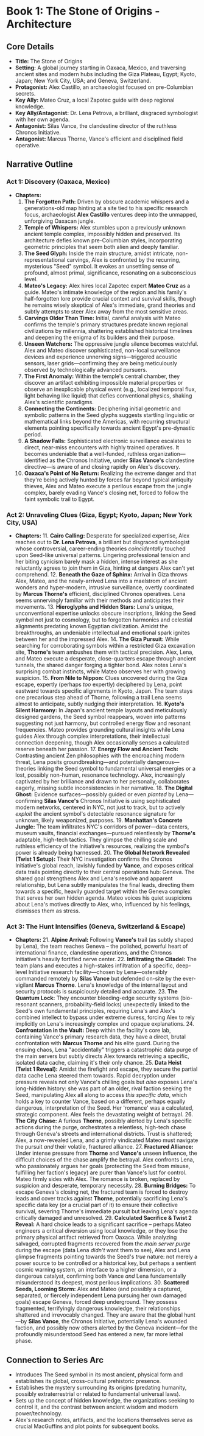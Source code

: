 # Book 1: The Stone of Origins - Architecture

## Core Details
- **Title:** The Stone of Origins
- **Setting:** A global journey starting in Oaxaca, Mexico, and traversing ancient sites and modern hubs including the Giza Plateau, Egypt; Kyoto, Japan; New York City, USA; and Geneva, Switzerland.
- **Protagonist:** Alex Castillo, an archaeologist focused on pre-Columbian secrets.
- **Key Ally:** Mateo Cruz, a local Zapotec guide with deep regional knowledge.
- **Key Ally/Antagonist:** Dr. Lena Petrova, a brilliant, disgraced symbologist with her own agenda.
- **Antagonist:** Silas Vance, the clandestine director of the ruthless Chronos Initiative.
- **Antagonist:** Marcus Thorne, Vance's efficient and disciplined field operative.

## Narrative Outline

### Act 1: Discovery (Oaxaca, Mexico)
- **Chapters:**
  1.  **The Forgotten Path:** Driven by obscure academic whispers and a generations-old map hinting at a site tied to his specific research focus, archaeologist **Alex Castillo** ventures deep into the unmapped, unforgiving Oaxacan jungle.
  2.  **Temple of Whispers:** Alex stumbles upon a previously unknown ancient temple complex, impossibly hidden and preserved. Its architecture defies known pre-Columbian styles, incorporating geometric principles that seem both alien and deeply familiar.
  3.  **The Seed Glyph:** Inside the main structure, amidst intricate, non-representational carvings, Alex is confronted by the recurring, mysterious "Seed" symbol. It evokes an unsettling sense of profound, almost primal, significance, resonating on a subconscious level.
  4.  **Mateo's Legacy:** Alex hires local Zapotec expert **Mateo Cruz** as a guide. Mateo's intimate knowledge of the region and his family's half-forgotten lore provide crucial context and survival skills, though he remains wisely skeptical of Alex's immediate, grand theories and subtly attempts to steer Alex away from the most sensitive areas.
  5.  **Carvings Older Than Time:** Initial, careful analysis with Mateo confirms the temple's primary structures predate known regional civilizations by millennia, shattering established historical timelines and deepening the enigma of its builders and their purpose.
  6.  **Unseen Watchers:** The oppressive jungle silence becomes watchful. Alex and Mateo discover sophisticated, non-local surveillance devices and experience unnerving signs—triggered acoustic sensors, laser grids—confirming they are being meticulously observed by technologically advanced pursuers.
  7.  **The First Anomaly:** Within the temple's central chamber, they discover an artifact exhibiting impossible material properties or observe an inexplicable physical event (e.g., localized temporal flux, light behaving like liquid) that defies conventional physics, shaking Alex's scientific paradigms.
  8.  **Connecting the Continents:** Deciphering initial geometric and symbolic patterns in the Seed glyphs suggests startling linguistic or mathematical links beyond the Americas, with recurring structural elements pointing specifically towards ancient Egypt's pre-dynastic period.
  9.  **A Shadow Falls:** Sophisticated electronic surveillance escalates to direct, near-miss encounters with highly trained operatives. It becomes undeniable that a well-funded, ruthless organization—identified as the Chronos Initiative, under **Silas Vance's** clandestine directive—is aware of and closing rapidly on Alex's discovery.
  10. **Oaxaca's Point of No Return:** Realizing the extreme danger and that they're being actively hunted by forces far beyond typical antiquity thieves, Alex and Mateo execute a perilous escape from the jungle complex, barely evading Vance's closing net, forced to follow the faint symbolic trail to Egypt.

### Act 2: Unraveling Clues (Giza, Egypt; Kyoto, Japan; New York City, USA)
- **Chapters:**
  11. **Cairo Calling:** Desperate for specialized expertise, Alex reaches out to **Dr. Lena Petrova**, a brilliant but disgraced symbologist whose controversial, career-ending theories *coincidentally* touched upon Seed-like universal patterns. Lingering professional tension and her biting cynicism barely mask a hidden, intense interest as she reluctantly agrees to join them in Giza, hinting at dangers Alex can't yet comprehend.
  12. **Beneath the Gaze of Sphinx:** Arrival in Giza throws Alex, Mateo, and the newly-arrived Lena into a maelstrom of ancient wonders and hyper-modern, intrusive surveillance, overtly coordinated by **Marcus Thorne's** efficient, disciplined Chronos operatives. Lena seems unnervingly familiar with their methods and anticipates their movements.
  13. **Hieroglyphs and Hidden Stars:** Lena's unique, unconventional expertise unlocks obscure inscriptions, linking the Seed symbol not just to cosmology, but to forgotten harmonics and celestial alignments predating known Egyptian civilization. Amidst the breakthroughs, an undeniable intellectual and emotional spark ignites between her and the impressed Alex.
  14. **The Giza Pursuit:** While searching for corroborating symbols within a restricted Giza excavation site, **Thorne's** team ambushes them with tactical precision. Alex, Lena, and Mateo execute a desperate, close-quarters escape through ancient tunnels, the shared danger forging a tighter bond. Alex notes Lena's surprising combat instincts, while Mateo observes her with growing suspicion.
  15. **From Nile to Nippon:** Clues uncovered during the Giza escape, expertly (perhaps *too* expertly) deciphered by Lena, point eastward towards specific alignments in Kyoto, Japan. The team stays one precarious step ahead of Thorne, following a trail Lena seems almost to anticipate, subtly nudging their interpretation.
  16. **Kyoto's Silent Harmony:** In Japan's ancient temple layouts and meticulously designed gardens, the Seed symbol reappears, woven into patterns suggesting not just harmony, but controlled energy flow and resonant frequencies. Mateo provides grounding cultural insights while Lena guides Alex through complex interpretations, their intellectual connection deepening, though Alex occasionally senses a calculated reserve beneath her passion.
  17. **Energy Flow and Ancient Tech:** Contrasting ancient Zen philosophies with the encroaching modern threat, Lena posits groundbreaking—and potentially dangerous—theories linking the Seed symbol to fundamental universal energies or a lost, possibly non-human, resonance technology. Alex, increasingly captivated by her brilliance and drawn to her personally, collaborates eagerly, missing subtle inconsistencies in her narrative.
  18. **The Digital Ghost:** Evidence surfaces—possibly guided or even *planted* by Lena—confirming **Silas Vance's** Chronos Initiative is using sophisticated modern networks, centered in NYC, not just to track, but to actively *exploit* the ancient symbol's detectable resonance signature for unknown, likely weaponized, purposes.
  19. **Manhattan's Concrete Jungle:** The team infiltrates NYC's corridors of power—data centers, museum vaults, financial exchanges—pursued relentlessly by **Thorne's** adaptable, high-tech tactics. They glimpse the chilling scale and ruthless efficiency of the Initiative's resources, realizing the symbol's power is already being harnessed.
  20. **The Global Network Revealed (Twist 1 Setup):** Their NYC investigation confirms the Chronos Initiative's global reach, lavishly funded by **Vance**, and exposes critical data trails pointing directly to their central operations hub: Geneva. The shared goal strengthens Alex and Lena's resolve and apparent relationship, but Lena subtly manipulates the final leads, directing them towards a specific, heavily guarded target within the Geneva complex that serves her own hidden agenda. Mateo voices his quiet suspicions about Lena's motives directly to Alex, who, influenced by his feelings, dismisses them as stress.

### Act 3: The Hunt Intensifies (Geneva, Switzerland & Escape)
- **Chapters:**
  21. **Alpine Arrival:** Following **Vance's** trail (as subtly shaped by Lena), the team reaches Geneva – the polished, powerful heart of international finance, clandestine operations, and the Chronos Initiative's heavily fortified nerve center.
  22. **Infiltrating the Citadel:** The team plans and executes a high-stakes infiltration of a specific, deep-level Initiative research facility—chosen by Lena—ostensibly commanded remotely by **Silas Vance** but defended on-site by the ever-vigilant **Marcus Thorne**. Lena's knowledge of the internal layout and security protocols is suspiciously detailed and accurate.
  23. **The Quantum Lock:** They encounter bleeding-edge security systems (bio-resonant scanners, probability-field locks) unexpectedly linked to the Seed's own fundamental principles, requiring Lena's and Alex's combined intellect to bypass under extreme duress, forcing Alex to rely implicitly on Lena's increasingly complex and opaque explanations.
  24. **Confrontation in the Vault:** Deep within the facility's core lab, containing Vance's primary research data, they have a direct, brutal confrontation with **Marcus Thorne** and his elite guard. During the ensuing chaos, Lena "accidentally" triggers a catastrophic data purge of the main servers but subtly directs Alex towards retrieving a specific, isolated data cache, claiming it's their only chance.
  25. **Data Heist (Twist 1 Reveal):** Amidst the firefight and escape, they secure the partial data cache Lena steered them towards. Rapid decryption under pressure reveals not only Vance's chilling goals but *also* exposes Lena's long-hidden history: she was part of an older, rival faction seeking the Seed, manipulating Alex all along to access *this specific data*, which holds a key to counter Vance, based on a different, perhaps equally dangerous, interpretation of the Seed. Her 'romance' was a calculated, strategic component. Alex feels the devastating weight of betrayal.
  26. **The City Chase:** A furious **Thorne**, possibly alerted by Lena's specific actions during the purge, orchestrates a relentless, high-tech chase through Geneva's streets and international districts. Trust is shattered; Alex, a now-revealed Lena, and a grimly vindicated Mateo must navigate the pursuit *and* their volatile, fractured alliance.
  27. **Fractured Alliance:** Under intense pressure from **Thorne** and **Vance's** unseen influence, the difficult choices of the chase amplify the betrayal. Alex confronts Lena, who passionately argues her goals (protecting the Seed from misuse, fulfilling her faction's legacy) are purer than Vance's lust for control. Mateo firmly sides with Alex. The romance is broken, replaced by suspicion and desperate, temporary necessity.
  28. **Burning Bridges:** To escape Geneva's closing net, the fractured team is forced to destroy leads and cover tracks against **Thorne**, potentially sacrificing Lena's specific data key (or a crucial part of it) to ensure their collective survival, severing Thorne's immediate pursuit but leaving Lena's agenda critically damaged and unresolved.
  29. **Calculated Sacrifice & Twist 2 Reveal:** A hard choice leads to a significant sacrifice – perhaps Mateo engineers a critical diversion using local knowledge, or they lose the primary physical artifact retrieved from Oaxaca. While analyzing salvaged, corrupted fragments recovered from the *main server purge* during the escape (data Lena *didn't* want them to see), Alex and Lena glimpse fragments pointing towards the Seed's *true* nature: not merely a power source to be controlled or a historical key, but perhaps a sentient cosmic warning system, an interface to a higher dimension, or a dangerous catalyst, confirming both Vance *and* Lena fundamentally misunderstood its deepest, most perilous implications.
  30. **Scattered Seeds, Looming Storm:** Alex and Mateo (and possibly a captured, separated, or fiercely independent Lena pursuing her own damaged goals) escape Geneva, forced deep underground. They possess fragmented, terrifyingly dangerous knowledge, their relationships shattered and irrevocably changed. They are aware that the global hunt—by **Silas Vance**, the Chronos Initiative, potentially Lena's wounded faction, and possibly now others alerted by the Geneva incident—for the profoundly misunderstood Seed has entered a new, far more lethal phase.

## Connection to Series Arc
- Introduces The Seed symbol in its most ancient, physical form and establishes its global, cross-cultural prehistoric presence.
- Establishes the mystery surrounding its origins (predating humanity, possibly extraterrestrial or related to fundamental universal laws).
- Sets up the concept of hidden knowledge, the organizations seeking to control it, and the contrast between ancient wisdom and modern power/technology.
- Alex's research notes, artifacts, and the locations themselves serve as crucial MacGuffins and plot points for subsequent books. 